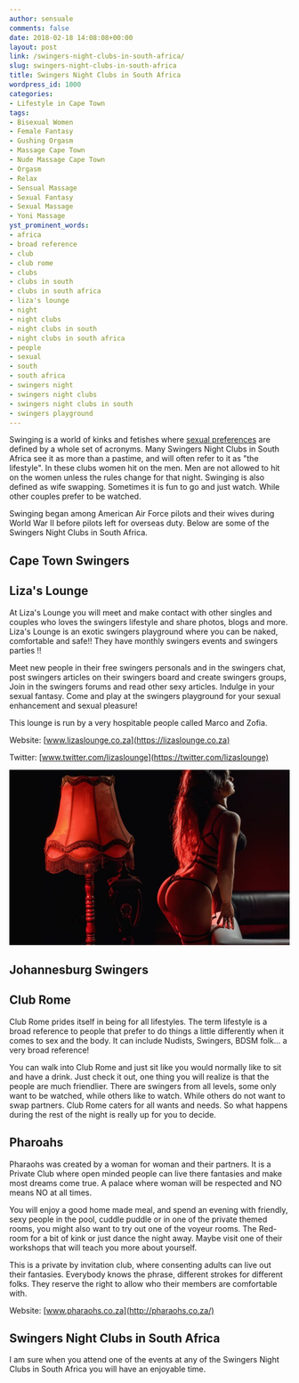 ```yaml
---
author: sensuale
comments: false
date: 2018-02-18 14:08:08+00:00
layout: post
link: /swingers-night-clubs-in-south-africa/
slug: swingers-night-clubs-in-south-africa
title: Swingers Night Clubs in South Africa
wordpress_id: 1000
categories:
- Lifestyle in Cape Town
tags:
- Bisexual Women
- Female Fantasy
- Gushing Orgasm
- Massage Cape Town
- Nude Massage Cape Town
- Orgasm
- Relax
- Sensual Massage
- Sexual Fantasy
- Sexual Massage
- Yoni Massage
yst_prominent_words:
- africa
- broad reference
- club
- club rome
- clubs
- clubs in south
- clubs in south africa
- liza's lounge
- night
- night clubs
- night clubs in south
- night clubs in south africa
- people
- sexual
- south
- south africa
- swingers night
- swingers night clubs
- swingers night clubs in south
- swingers playground
---
```


Swinging is a world of kinks and fetishes where [sexual preferences](/female-sexual-fantasy/) are defined by a whole set of acronyms. Many Swingers Night Clubs in South Africa see it as more than a pastime, and will often refer to it as "the lifestyle". In these clubs women hit on the men. Men are not allowed to hit on the women unless the rules change for that night. Swinging is also defined as wife swapping. Sometimes it is fun to go and just watch. While other couples prefer to be watched.

Swinging began among American Air Force pilots and their wives during World War II before pilots left for overseas duty. Below are some of the Swingers Night Clubs in South Africa.


## Cape Town Swingers




## Liza's Lounge


At Liza's Lounge you will meet and make contact with other singles and couples who loves the swingers lifestyle and share photos, blogs and more. Liza's Lounge is an exotic swingers playground where you can be naked, comfortable and safe!! They have monthly swingers events and swingers parties !!

Meet new people in their free swingers personals and in the swingers chat, post swingers articles on their swingers board and create swingers groups, Join in the swingers forums and read other sexy articles. Indulge in your sexual fantasy. Come and play at the swingers playground for your sexual enhancement and sexual pleasure!

This lounge is run by a very hospitable people called Marco and Zofia.

Website: [www.lizaslounge.co.za](https://lizaslounge.co.za)

Twitter: [www.twitter.com/lizaslounge](https://twitter.com/lizaslounge)

![swingers night clubs in south africa](/images/posts/swingers-night-clubs-in-south-africa.jpg)


## Johannesburg Swingers




## Club Rome


Club Rome prides itself in being for all lifestyles. The term lifestyle is a broad reference to people that prefer to do things a little differently when it comes to sex and the body. It can include Nudists, Swingers, BDSM folk... a very broad reference!

You can walk into Club Rome and just sit like you would normally like to sit and have a drink. Just check it out, one thing you will realize is that the people are much friendlier. There are swingers from all levels, some only want to be watched, while others like to watch. While others do not want to swap partners. Club Rome caters for all wants and needs. So what happens during the rest of the night is really up for you to decide.


## Pharoahs


Pharaohs was created by a woman for woman and their partners. It is a Private Club where open minded people can live there fantasies and make most dreams come true. A palace where woman will be respected and NO means NO at all times.

You will enjoy a good home made meal, and spend an evening with friendly, sexy people in the pool, cuddle puddle or in one of the private themed rooms, you might also want to try out one of the voyeur rooms. The Red-room for a bit of kink or just dance the night away. Maybe visit one of their workshops that will teach you more about yourself.

This is a private by invitation club, where consenting adults can live out their fantasies. Everybody knows the phrase, different strokes for different folks. They reserve the right to allow who their members are comfortable with.

Website: [www.pharaohs.co.za](http://pharaohs.co.za/)


## Swingers Night Clubs in South Africa


I am sure when you attend one of the events at any of the Swingers Night Clubs in South Africa you will have an enjoyable time.
